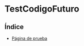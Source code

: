 # TestCodigoFuturo

## Índice
- [Página de prueba](https://github.com/ZulfBracket/TestCodigoFuturo/blob/main/index.html)
